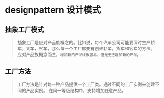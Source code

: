 # designpattern 设计模式

## 抽象工厂模式
> 抽象工厂是应对产品族概念的。比如说，每个汽车公司可能要同时生产轿车，货车，客车，那么每一个工厂都要有创建轿车，货车和客车的方法。
> 应对产品族概念而生，`增加新的产品线很容易，但是无法增加新的产品`。

## 工厂方法

> 工厂方法是针对每一种产品提供一个工厂类。通过不同的工厂实例来创建不同的产品实例。
在同一等级结构中，支持增加任意产品。

